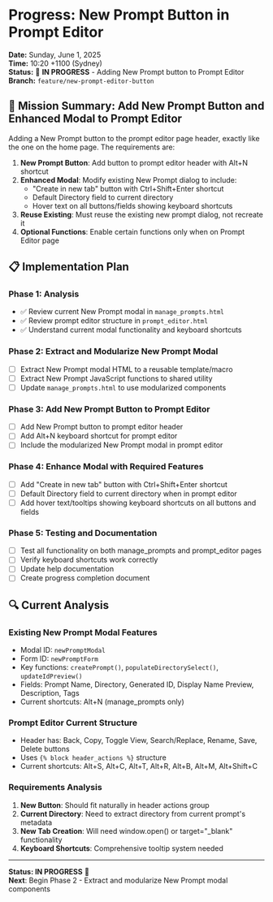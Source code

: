 # Progress: New Prompt Button in Prompt Editor

**Date:** Sunday, June 1, 2025  
**Time:** 10:20 +1100 (Sydney)  
**Status:** 🔄 **IN PROGRESS** - Adding New Prompt button to Prompt Editor  
**Branch:** `feature/new-prompt-editor-button`

## 🎯 Mission Summary: Add New Prompt Button and Enhanced Modal to Prompt Editor

Adding a New Prompt button to the prompt editor page header, exactly like the one on the home page. The requirements are:

1. **New Prompt Button**: Add button to prompt editor header with Alt+N shortcut
2. **Enhanced Modal**: Modify existing New Prompt dialog to include:
   - "Create in new tab" button with Ctrl+Shift+Enter shortcut
   - Default Directory field to current directory
   - Hover text on all buttons/fields showing keyboard shortcuts
3. **Reuse Existing**: Must reuse the existing new prompt dialog, not recreate it
4. **Optional Functions**: Enable certain functions only when on Prompt Editor page

## 📋 Implementation Plan

### Phase 1: Analysis
- ✅ Review current New Prompt modal in `manage_prompts.html`
- ✅ Review prompt editor structure in `prompt_editor.html`
- ✅ Understand current modal functionality and keyboard shortcuts

### Phase 2: Extract and Modularize New Prompt Modal
- [ ] Extract New Prompt modal HTML to a reusable template/macro
- [ ] Extract New Prompt JavaScript functions to shared utility
- [ ] Update `manage_prompts.html` to use modularized components

### Phase 3: Add New Prompt Button to Prompt Editor
- [ ] Add New Prompt button to prompt editor header
- [ ] Add Alt+N keyboard shortcut for prompt editor
- [ ] Include the modularized New Prompt modal in prompt editor

### Phase 4: Enhance Modal with Required Features
- [ ] Add "Create in new tab" button with Ctrl+Shift+Enter shortcut
- [ ] Default Directory field to current directory when in prompt editor
- [ ] Add hover text/tooltips showing keyboard shortcuts on all buttons and fields

### Phase 5: Testing and Documentation
- [ ] Test all functionality on both manage_prompts and prompt_editor pages
- [ ] Verify keyboard shortcuts work correctly
- [ ] Update help documentation
- [ ] Create progress completion document

## 🔍 Current Analysis

### Existing New Prompt Modal Features
- Modal ID: `newPromptModal`
- Form ID: `newPromptForm`
- Key functions: `createPrompt()`, `populateDirectorySelect()`, `updateIdPreview()`
- Fields: Prompt Name, Directory, Generated ID, Display Name Preview, Description, Tags
- Current shortcuts: Alt+N (manage_prompts only)

### Prompt Editor Current Structure
- Header has: Back, Copy, Toggle View, Search/Replace, Rename, Save, Delete buttons
- Uses `{% block header_actions %}` structure
- Current shortcuts: Alt+S, Alt+C, Alt+T, Alt+R, Alt+B, Alt+M, Alt+Shift+C

### Requirements Analysis
1. **New Button**: Should fit naturally in header actions group
2. **Current Directory**: Need to extract directory from current prompt's metadata
3. **New Tab Creation**: Will need window.open() or target="_blank" functionality
4. **Keyboard Shortcuts**: Comprehensive tooltip system needed

---

**Status: IN PROGRESS** 🔄  
**Next**: Begin Phase 2 - Extract and modularize New Prompt modal components
